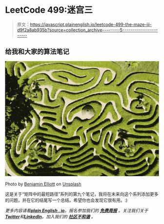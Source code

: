 # LeetCode 499:迷宫三

> 原文：<https://javascript.plainenglish.io/leetcode-499-the-maze-iii-d9f2a8ab935b?source=collection_archive---------5----------------------->

## 给我和大家的算法笔记

![](img/0163e6490e56f5c56fda823b795f72d4.png)

Photo by [Benjamin Elliott](https://unsplash.com/@benjaminelliott?utm_source=medium&utm_medium=referral) on [Unsplash](https://unsplash.com?utm_source=medium&utm_medium=referral)

这是关于“矩阵中的最短路径”系列的第九个笔记，我将在未来向这个系列添加更多的问题，并在它的结尾写一个总结。希望你也会发现它很有用。:)

*更多内容请看*[***plain English . io***](https://plainenglish.io/)*。报名参加我们的* [***免费周报***](http://newsletter.plainenglish.io/) *。关注我们关于*[***Twitter***](https://twitter.com/inPlainEngHQ)*和*[***LinkedIn***](https://www.linkedin.com/company/inplainenglish/)*。加入我们的* [***社区不和谐***](https://discord.gg/GtDtUAvyhW) *。*